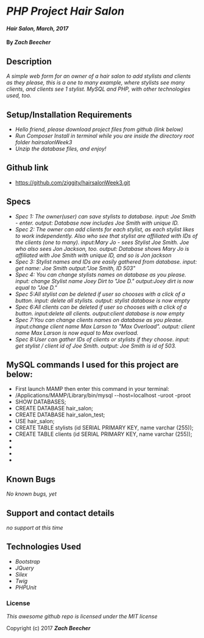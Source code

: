 # _PHP Project Hair Salon_

#### _Hair Salon, March, 2017_

#### By _**Zach Beecher**_

## Description

_A simple web form for an owner of a hair salon to add stylists and clients as they please, this is a one to many example, where stylists see many clients, and clients see 1 stylist. MySQL and PHP, with other technologies used, too._

## Setup/Installation Requirements

* _Hello friend, please download project files from github (link below)_
* _Run Composer Install in terminal while you are inside the directory root folder hairsalonWeek3_
* _Unzip the database files, and enjoy!_

## Github link
* https://github.com/ziggity/hairsalonWeek3.git

## Specs
* _Spec 1: The owner(user) can save stylists to database.
input: Joe Smith - enter.
output: Database now includes Joe Smith with unique ID._
* _Spec 2: The owner can add clients for each stylist, as each stylist likes to work independently. Also who see that stylist are affiliated with IDs of the clients (one to many).
input:Mary Jo - sees Stylist Joe Smith. Joe who also sees Jon Jackson, too.
output: Database shows Mary Jo is affiliated with Joe Smith with unique ID, and so is Jon jackson_
* _Spec 3: Stylist names and IDs are easily gathered from database.
input: get name: Joe Smith
output:"Joe Smith, ID 503"_
* _Spec 4: You can change stylists names on database as you please.
input: change Stylist name Joey Dirt to "Joe D."
output:Joey dirt is now equal to "Joe D."_
* _Spec 5:All stylist can be deleted if user so chooses with a click of a button.
input: delete all stylists.
output: stylist database is now empty_
* _Spec 6:All clients can be deleted if user so chooses with a click of a button.
input:delete all clients.
output:client database is now empty_
* _Spec 7:You can change clients names on database as you please.
input:change client name Max Larson to "Max Overload".
output: client name Max Larson is now equal to Max overload._
* _Spec 8:User can gather IDs of clients or stylists if they choose.
input: get stylist / client id of Joe Smith.
output: Joe Smith is id of 503._

## MySQL commands I used for this project are below:
* First launch MAMP then enter this command in your terminal:
* /Applications/MAMP/Library/bin/mysql --host=localhost -uroot -proot
* SHOW DATABASES;
* CREATE DATABASE hair_salon;
* CREATE DATABASE hair_salon_test;
* USE hair_salon;
* CREATE TABLE stylists (id SERIAL PRIMARY KEY, name varchar (255));
* CREATE TABLE clients (id SERIAL PRIMARY KEY, name varchar (255));
*
*
*
*



## Known Bugs

_No known bugs, yet_

## Support and contact details

_no support at this time_

## Technologies Used
* _Bootstrap_
* _JQuery_
* _Silex_
* _Twig_
* _PHPUnit_

### License

*This awesome github repo is licensed under the MIT license*

Copyright (c) 2017 **_Zach Beecher_**
